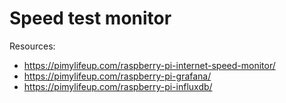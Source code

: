 # Speed test monitor

Resources:

* https://pimylifeup.com/raspberry-pi-internet-speed-monitor/
* https://pimylifeup.com/raspberry-pi-grafana/
* https://pimylifeup.com/raspberry-pi-influxdb/
